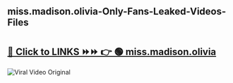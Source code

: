 
 ## miss.madison.olivia-Only-Fans-Leaked-Videos-Files

# <h2><a href="https://mediaupload.pro?miss.madison.olivia">🔗 Click to LINKS ⏩⏩ 👉 🟢 miss.madison.olivia </a></h2>

<a href="https://mediaupload.pro?miss.madison.olivia" rel="nofollow" data-target="animated-image.originalLink"><img src="https://i.ibb.co.com/xMMVF88/686577567.gif" alt="Viral Video Original" style="max-width: 100%; display: inline-block;" data-target="animated-image.originalImage"></a>